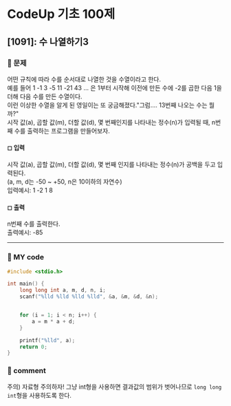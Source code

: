 # CodeUp 기초 100제

## [1091]: 수 나열하기3

### 🌴 문제

어떤 규칙에 따라 수를 순서대로 나열한 것을 수열이라고 한다. <br>
예를 들어 1 -1 3 -5 11 -21 43 ... 은 1부터 시작해 이전에 만든 수에 -2를 곱한 다음 1을 더해 다음 수를 만든 수열이다.<br>
이런 이상한 수열을 알게 된 영일이는 또 궁금해졌다."그럼.... 13번째 나오는 수는 뭘까?"<br>
시작 값(a), 곱할 값(m), 더할 값(d), 몇 번째인지를 나타내는 정수(n)가 입력될 때, n번째 수를 출력하는 프로그램을 만들어보자.

#### ◻ 입력

시작 값(a), 곱할 값(m), 더할 값(d), 몇 번째 인지를 나타내는 정수(n)가 공백을 두고 입력된다.<br>
(a, m, d는 -50 ~ +50, n은 10이하의 자연수)<br>
입력예시: 1 -2 1 8

#### ◻ 출력

n번째 수를 출력한다.<br>
출력예시: -85

---

### 🤠 MY code

```c++
#include <stdio.h>

int main() {
	long long int a, m, d, n, i;
	scanf("%lld %lld %lld %lld", &a, &m, &d, &n);


	for (i = 1; i < n; i++) {
		a = m * a + d;
	}

	printf("%lld", a);
	return 0;
}
```

### 📙 comment

주의) 자료형 주의하자!
그냥 int형을 사용하면 결과값의 범위가 벗어나므로
`long long int`형을 사용하도록 한다.
